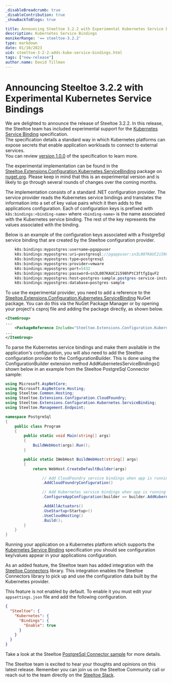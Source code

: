 ```yaml
---
_disableBreadcrumb: true
_disableContribution: true
_showBackToBlogs: true

title: Announcing Steeltoe 3.2.2 with Experimental Kubernetes Service Bindings
description: Kubernetes Service Bindings
monikerRange: '== steeltoe-3.2.2'
type: markdown
date: 01/10/2023
uid: steeltoe-3-2-2-adds-kube-service-bindings.html
tags: ["new-release"]
author.name: David Tillman
---
```


# Announcing Steeltoe 3.2.2 with Experimental Kubernetes Service Bindings

We are delighted to announce the release of Steeltoe 3.2.2. In this release, the Steeltoe team has included experimental support for the [Kubernetes Service Binding](https://github.com/servicebinding/spec) specification.  
The specification details a standard way in which Kubernetes platforms can expose secrets that enable application workloads to connect to external services.  
You can review [version 1.0.0](https://servicebinding.io/spec/core/1.0.0/) of the specification to learn more.

The experimental implementation can be found in the [Steeltoe.Extensions.Configuration.Kubernetes.ServiceBinding](https://www.nuget.org/packages/Steeltoe.Extensions.Configuration.Kubernetes.ServiceBinding) package on [nuget.org](https://www.nuget.org/).
Please keep in mind that this is an experimental version and is likely to go through several rounds of changes over the coming months. 

The implementation consists of a standard .NET configuration provider.  The service provider reads the Kubernetes service bindings and translates the information into a set of key value pairs which it then adds to the applications configuration.
Each of configuration keys is prefixed with `k8s:bindings:<binding-name>` where `<binding-name>` is the name associated with the Kubernetes service binding. The rest of the key represents the values associated with the binding. 

Below is an example of the configuration keys associated with a PostgreSql service binding that are created by the Steeltoe configuration provider.

```csharp
    k8s:bindings:mypostgres:username=pgappuser
    k8s:bindings:mypostgres:uri=postgresql://pgappuser:sn3L007KAUC2i598hPtC3ftfgIqvF2@postgres-sample.postgres-service-instances:5432/postgres-sample
    k8s:bindings:mypostgres:type=postgresql
    k8s:bindings:mypostgres:provider=vmware
    k8s:bindings:mypostgres:port=5432
    k8s:bindings:mypostgres:password=sn3L007KAUC2i598hPtC3ftfgIqvF2
    k8s:bindings:mypostgres:host=postgres-sample.postgres-service-instances
    k8s:bindings:mypostgres:database=postgres-sample

```

To use the experimental provider, you need to add a reference to the [Steeltoe.Extensions.Configuration.Kubernetes.ServiceBinding](https://www.nuget.org/packages/Steeltoe.Extensions.Configuration.Kubernetes.ServiceBinding) NuGet package.
You can do this via the NuGet Package Manager or by opening your project's csproj file and adding the package directly, as shown below.
```xml
<ItemGroup>
...
    <PackageReference Include="Steeltoe.Extensions.Configuration.Kubernetes.ServiceBinding" Version="3.2.2" />
...
</ItemGroup>
```

To parse the Kubernetes service bindings and make them available in the application's configuration, you will also need to add the Steeltoe configuration provider to the ConfigurationBuilder.
This is done using the ConfigurationBuilder extension method AddKubernetesServiceBindings() shown below in an example from the Steeltoe PostgreSql Connector sample:

```csharp
using Microsoft.AspNetCore;
using Microsoft.AspNetCore.Hosting;
using Steeltoe.Common.Hosting;
using Steeltoe.Extensions.Configuration.CloudFoundry;
using Steeltoe.Extensions.Configuration.Kubernetes.ServiceBinding;
using Steeltoe.Management.Endpoint;

namespace PostgreSql
{
    public class Program
    {
        public static void Main(string[] args)
        {
            BuildWebHost(args).Run();
        }

        public static IWebHost BuildWebHost(string[] args)
        {
            return WebHost.CreateDefaultBuilder(args)

                // Add CloudFoundry service bindings when app is running on CloudFoundry
                .AddCloudFoundryConfiguration()

                // Add Kubernetes service bindings when app is running on Kubernetes
                .ConfigureAppConfiguration(builder => builder.AddKubernetesServiceBindings())

                .AddAllActuators()
                .UseStartup<Startup>()
                .UseCloudHosting()
                .Build();
        }
    }
}

```

Running your application on a Kubernetes platform which supports the [Kubernetes Service Binding](https://github.com/servicebinding/spec) specification you should see configuration key/values appear in your applications configuration.

As an added feature, the Steeltoe team has added integration with the [Steeltoe Connectors](https://github.com/SteeltoeOSS/Steeltoe/tree/main/src/Connectors) library. This integration enables the Steeltoe Connectors library to pick up and use the configuration data built by the Kubernetes provider.

 This feature is not enabled by default. To enable it you must edit your `appsettings.json` file and add the following configuration.

```json
{
  "Steeltoe": {
    "Kubernetes": {
      "Bindings": {
        "Enable": true
      }
    }
  }
}
```

Take a look at the Steeltoe [PostgreSql Connector sample](https://github.com/SteeltoeOSS/Samples/tree/main/Connectors/src/PostgreSql) for more details.

The Steeltoe team is excited to hear your thoughts and opinions on this latest release. Remember you can join us on the Steeltoe Community call or reach out to the team directly on the [Steeltoe Slack](https://steeltoeteam.slack.com//).


